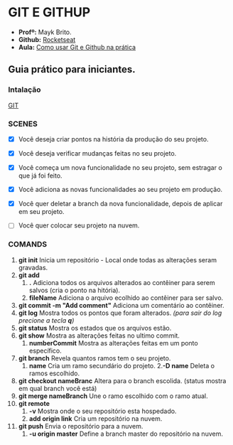 # GIT E GITHUP

 - __Profº:__ Mayk Brito.
 - __Github:__ [Rocketseat](https://github.com/Rocketseat/youtube-git-guia-pratico-iniciante)
 - __Aula:__ [Como usar Git e Github na prática](https://www.youtube.com/watch?v=2alg7MQ6_sI&t=530s)

## Guia prático para iniciantes.

### Intalação

[GIT](https://git-scm.com/download)

### SCENES

- [x] Você deseja criar pontos na história da produção do seu projeto.
- [x] Você deseja verificar mudanças feitas no seu projeto.

- [x] Você começa um nova funcionalidade no seu projeto, sem estragar o que já foi feito.
- [x] Você adiciona as novas funcionalidades ao seu projeto em produção.
- [x] Você quer deletar a branch da nova funcionalidade, depois de aplicar em seu projeto.

- [ ] Você quer colocar seu projeto na nuvem.

### COMANDS

1. __git init__ Inicia um repositório -  Local onde todas as alterações seram gravadas.
2. __git add__
    1. __.__ Adiciona todos os arquivos alterados ao contêiner para serem salvos (cria o ponto na hitória).
    2. __fileName__ Adiciona o arquivo ecolhido ao contêiner para ser salvo.
3. __git commit -m "Add comment"__ Adiciona um comentário ao contêiner.
4. __git log__ Mostra todos os pontos que foram alterados. *(para sair do log precione a tecla __q__)*
5. __git status__ Mostra os estados que os arquivos estão. 
6. __git show__ Mostra as alterações feitas no ultimo commit.
    1. __numberCommit__ Mostra as alterações feitas em um ponto específico.
7. __git branch__ Revela quantos ramos tem o seu projeto. 
    1. __name__ Cria um ramo secundário do projeto.
    2.__-D name__ Deleta o ramos escolhido.
8. __git checkout nameBranc__ Altera para o branch escolida. (status mostra em qual branch você está)
9. __git merge nameBranch__ Une o ramo escolhido com o ramo atual.
10. __git remote__
    1. __-v__ Mostra onde o seu repositório esta hospedado.
    2. __add origin link__ Cria um repositório na nuvem.
11. __git push__ Envia o repositório para a nuvem.
    1. __-u origin master__ Define a branch master do repositório na nuvem.

